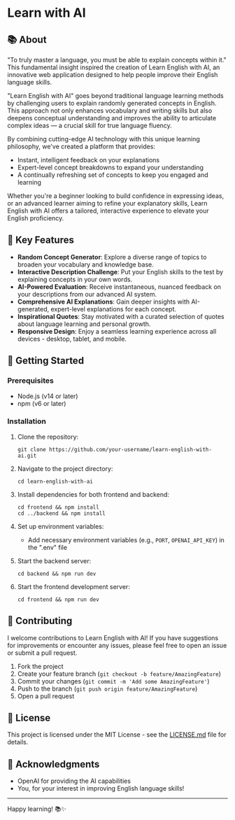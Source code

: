 # Learn with AI

## 📚 About

"To truly master a language, you must be able to explain concepts within it." This fundamental insight inspired the creation of Learn English with AI, an innovative web application designed to help people improve their English language skills.

"Learn English with AI" goes beyond traditional language learning methods by challenging users to explain randomly generated concepts in English.
This approach not only enhances vocabulary and writing skills but also deepens conceptual understanding and improves the ability to articulate complex ideas — a crucial skill for true language fluency.

By combining cutting-edge AI technology with this unique learning philosophy, we've created a platform that provides:

- Instant, intelligent feedback on your explanations
- Expert-level concept breakdowns to expand your understanding
- A continually refreshing set of concepts to keep you engaged and learning

Whether you're a beginner looking to build confidence in expressing ideas, or an advanced learner aiming to refine your explanatory skills, Learn English with AI offers a tailored, interactive experience to elevate your English proficiency.

## 🌟 Key Features

- **Random Concept Generator**: Explore a diverse range of topics to broaden your vocabulary and knowledge base.
- **Interactive Description Challenge**: Put your English skills to the test by explaining concepts in your own words.
- **AI-Powered Evaluation**: Receive instantaneous, nuanced feedback on your descriptions from our advanced AI system.
- **Comprehensive AI Explanations**: Gain deeper insights with AI-generated, expert-level explanations for each concept.
- **Inspirational Quotes**: Stay motivated with a curated selection of quotes about language learning and personal growth.
- **Responsive Design**: Enjoy a seamless learning experience across all devices - desktop, tablet, and mobile.

## 🚀 Getting Started

### Prerequisites

- Node.js (v14 or later)
- npm (v6 or later)

### Installation

1. Clone the repository:

   ```
   git clone https://github.com/your-username/learn-english-with-ai.git
   ```

2. Navigate to the project directory:

   ```
   cd learn-english-with-ai
   ```

3. Install dependencies for both frontend and backend:

   ```
   cd frontend && npm install
   cd ../backend && npm install
   ```

4. Set up environment variables:

   - Add necessary environment variables (e.g., `PORT`, `OPENAI_API_KEY`) in the ".env" file

5. Start the backend server:

   ```
   cd backend && npm run dev
   ```

6. Start the frontend development server:
   ```
   cd frontend && npm run dev
   ```

## 🤝 Contributing

I welcome contributions to Learn English with AI! If you have suggestions for improvements or encounter any issues, please feel free to open an issue or submit a pull request.

1. Fork the project
2. Create your feature branch (`git checkout -b feature/AmazingFeature`)
3. Commit your changes (`git commit -m 'Add some AmazingFeature'`)
4. Push to the branch (`git push origin feature/AmazingFeature`)
5. Open a pull request

## 📜 License

This project is licensed under the MIT License - see the [LICENSE.md](LICENSE.md) file for details.

## 🙏 Acknowledgments

- OpenAI for providing the AI capabilities
- You, for your interest in improving English language skills!

---

Happy learning! 📚✨
